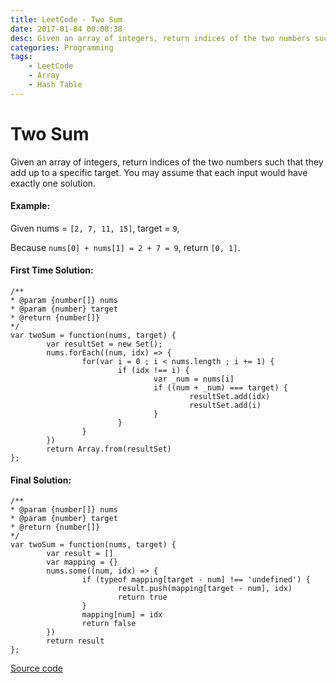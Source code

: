 ```yaml
---
title: LeetCode - Two Sum
date: 2017-01-04 00:08:38
desc: Given an array of integers, return indices of the two numbers such that they add up to a specific target.
categories: Programming
tags:
	- LeetCode
	- Array
	- Hash Table
---
```


# Two Sum

Given an array of integers, return indices of the two numbers such that they add up to a specific target.
You may assume that each input would have exactly one solution.

#### Example:

Given nums = `[2, 7, 11, 15]`, target = `9`,

Because `nums[0] + nums[1] = 2 + 7 = 9`, return `[0, 1]`.

<!-- more -->

#### First Time Solution:

	/**
	* @param {number[]} nums
	* @param {number} target
	* @return {number[]}
	*/
	var twoSum = function(nums, target) {
			var resultSet = new Set();
			nums.forEach((num, idx) => {
					for(var i = 0 ; i < nums.length ; i += 1) {
							if (idx !== i) {
									var _num = nums[i]   
									if ((num + _num) === target) {
											resultSet.add(idx)
											resultSet.add(i)
									}
							}
					}
			})
			return Array.from(resultSet)
	};

#### Final Solution:

	/**
	* @param {number[]} nums
	* @param {number} target
	* @return {number[]}
	*/
	var twoSum = function(nums, target) {
			var result = []
			var mapping = {}
			nums.some((num, idx) => {
					if (typeof mapping[target - num] !== 'undefined') {
							result.push(mapping[target - num], idx)
							return true
					}
					mapping[num] = idx
					return false
			})
			return result
	};

[Source code](https://github.com/RyHao/LeetCode/blob/master/src/twoSum.js "Source code")
